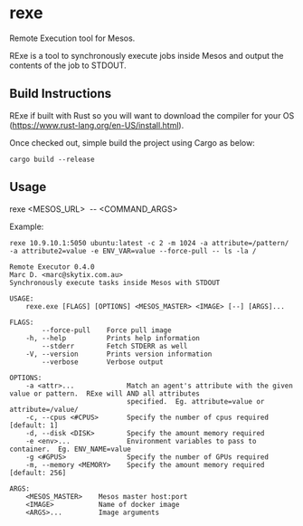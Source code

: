# rexe
Remote Execution tool for Mesos.

RExe is a tool to synchronously execute jobs inside Mesos and output the contents of the job to STDOUT.

## Build Instructions
RExe if built with Rust so you will want to download the compiler for your OS (https://www.rust-lang.org/en-US/install.html).

Once checked out, simple build the project using Cargo as below:

`cargo build --release`

## Usage

rexe <MESOS_URL> <IMAGE> <OPTIONS> -- <COMMAND_ARGS>


Example:

`rexe 10.9.10.1:5050 ubuntu:latest -c 2 -m 1024 -a attribute=/pattern/ -a attribute2=value -e ENV_VAR=value --force-pull -- ls -la /`

```
Remote Executor 0.4.0
Marc D. <marc@skytix.com.au>
Synchronously execute tasks inside Mesos with STDOUT

USAGE:
    rexe.exe [FLAGS] [OPTIONS] <MESOS_MASTER> <IMAGE> [--] [ARGS]...

FLAGS:
        --force-pull    Force pull image
    -h, --help          Prints help information
        --stderr        Fetch STDERR as well
    -V, --version       Prints version information
        --verbose       Verbose output

OPTIONS:
    -a <attr>...             Match an agent's attribute with the given value or pattern.  RExe will AND all attributes
                             specified.  Eg. attribute=value or attribute=/value/ 
    -c, --cpus <#CPUS>       Specify the number of cpus required [default: 1]
    -d, --disk <DISK>        Specify the amount memory required
    -e <env>...              Environment variables to pass to container.  Eg. ENV_NAME=value
    -g <#GPUS>               Specify the number of GPUs required
    -m, --memory <MEMORY>    Specify the amount memory required [default: 256]

ARGS:
    <MESOS_MASTER>    Mesos master host:port
    <IMAGE>           Name of docker image
    <ARGS>...         Image arguments

```
